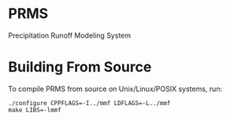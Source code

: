 # PRMS
Precipitation Runoff Modeling System

# Building From Source
To compile PRMS from source on Unix/Linux/POSIX systems, run:

```
./configure CPPFLAGS=-I../mmf LDFLAGS=-L../mmf
make LIBS=-lmmf
```
